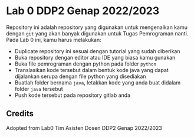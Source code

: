 # Lab 0 DDP2 Genap 2022/2023

Repository ini adalah repository yang digunakan untuk mengenalkan kamu dengan `git` yang akan banyak digunakan untuk Tugas Pemrograman nanti. Pada Lab 0 ini, kamu harus melakukan:

- Duplicate repository ini sesuai dengan tutorial yang sudah diberikan 
- Buka repository dengan editor atau IDE yang biasa kamu gunakan
- Buka file pemrograman dengan python pada folder `python` 
- Translasikan kode tersebut dalam bentuk kode java yang dapat dijalankan serupa dengan file python yang disediakan
- Buatlah folder bernama `java`, letakkan kode yang anda buat didalam folder `java` tersebut
- Push kode tersebut pada repository gitlab anda

## Credits

Adopted from Lab0 Tim Asisten Dosen DDP2 Genap 2022/2023 
